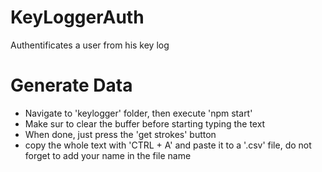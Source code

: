 # KeyLoggerAuth
Authentificates a user from his key log

# Generate Data
- Navigate to 'keylogger' folder, then execute 'npm start'
- Make sur to clear the buffer before starting typing the text
- When done, just press the 'get strokes' button
- copy the whole text with 'CTRL + A' and paste it to a '.csv' file, do not forget to add your name in the file name
